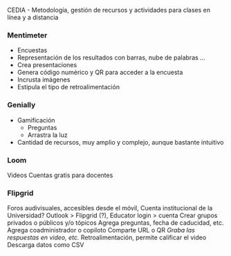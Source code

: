 CEDIA - Metodología, gestión de recursos y actividades para clases en línea y a distancia

### Mentimeter
- Encuestas 
- Representación de los resultados con barras, nube de palabras ... 
- Crea presentaciones 
- Genera código numérico y QR para acceder a la encuesta 
- Incrusta imágenes 
- Estipula el tipo de retroalimentación 

### Genially
- Gamificación
	- Preguntas 
	- Arrastra la luz
- Cantidad de recursos, muy amplio y complejo, aunque bastante intuitivo

### Loom
Videos
Cuentas gratis para docentes 

### Flipgrid
Foros audivisuales, accesibles desde el móvil, 
Cuenta institucional de la Universidad? Outlook > Flipgrid (?), Educator login > cuenta 
Crear grupos privados o públicos y/o tópicos 
Agrega preguntas, fecha de caducidad, etc.
Agrega coadministrador o copiloto 
Comparte URL o QR
*Graba las respuestas en video, etc.*
Retroalimentación, permite calificar el video 
Descarga datos como CSV









